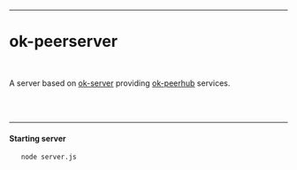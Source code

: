 
---
# ok-peerserver
<br>

A server based on [ok-server](https://github.com/ollikekalainen/ok-server)
providing [ok-peerhub](https://github.com/ollikekalainen/ok-peerhub) services.


<br>
<br>

---
#### Starting server

	
	   node server.js
	


